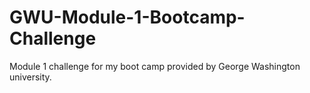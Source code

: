 # GWU-Module-1-Bootcamp-Challenge
Module 1 challenge for my boot camp provided by George Washington university.
